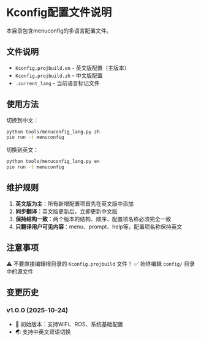# Kconfig配置文件说明

本目录包含menuconfig的多语言配置文件。

## 文件说明

- `Kconfig.projbuild.en` - 英文版配置（主版本）
- `Kconfig.projbuild.zh` - 中文版配置
- `.current_lang` - 当前语言标记文件

## 使用方法

切换到中文：
```bash
python tools/menuconfig_lang.py zh
pio run -t menuconfig
```

切换到英文：
```bash
python tools/menuconfig_lang.py en
pio run -t menuconfig
```

## 维护规则

1. **英文版为主**：所有新增配置项首先在英文版中添加
2. **同步翻译**：英文版更新后，立即更新中文版
3. **保持结构一致**：两个版本的结构、顺序、配置项名称必须完全一致
4. **只翻译用户可见内容**：menu、prompt、help等，配置项名称保持英文

## 注意事项

⚠️ 不要直接编辑根目录的 `Kconfig.projbuild` 文件！
✅ 始终编辑 `config/` 目录中的源文件

## 变更历史

### v1.0.0 (2025-10-24)
- 🎉 初始版本：支持WiFi、ROS、系统基础配置
- 🌏 支持中英文双语切换